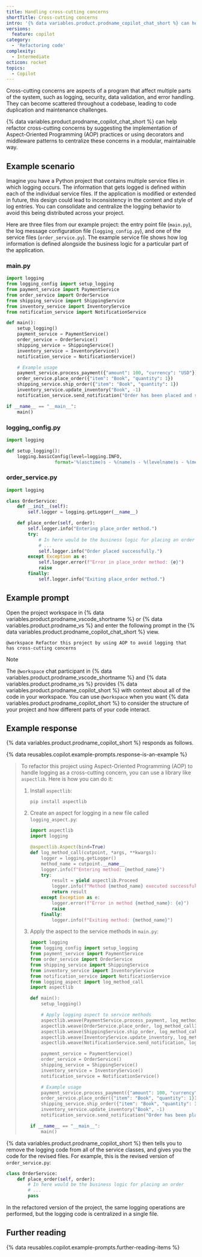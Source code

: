 ```yaml
---
title: Handling cross-cutting concerns
shortTitle: Cross-cutting concerns
intro: '{% data variables.product.prodname_copilot_chat_short %} can help you avoid code that relates to a concern other than the core concern of the method or function in which the code is located.'
versions:
  feature: copilot
category:
  - 'Refactoring code'
complexity:
  - Intermediate
octicon: rocket
topics:
  - Copilot
---
```


Cross-cutting concerns are aspects of a program that affect multiple parts of the system, such as logging, security, data validation, and error handling. They can become scattered throughout a codebase, leading to code duplication and maintenance challenges.

{% data variables.product.prodname_copilot_chat_short %} can help refactor cross-cutting concerns by suggesting the implementation of Aspect-Oriented Programming (AOP) practices or using decorators and middleware patterns to centralize these concerns in a modular, maintainable way.

## Example scenario

Imagine you have a Python project that contains multiple service files in which logging occurs. The information that gets logged is defined within each of the individual service files. If the application is modified or extended in future, this design could lead to inconsistency in the content and style of log entries. You can consolidate and centralize the logging behavior to avoid this being distributed across your project.

Here are three files from our example project: the entry point file (`main.py`), the log message configuration file (`logging_config.py`), and one of the service files (`order_service.py`). The example service file shows how log information is defined alongside the business logic for a particular part of the application.

### main.py

```python
import logging
from logging_config import setup_logging
from payment_service import PaymentService
from order_service import OrderService
from shipping_service import ShippingService
from inventory_service import InventoryService
from notification_service import NotificationService

def main():
    setup_logging()
    payment_service = PaymentService()
    order_service = OrderService()
    shipping_service = ShippingService()
    inventory_service = InventoryService()
    notification_service = NotificationService()

    # Example usage
    payment_service.process_payment({"amount": 100, "currency": "USD"})
    order_service.place_order({"item": "Book", "quantity": 1})
    shipping_service.ship_order({"item": "Book", "quantity": 1})
    inventory_service.update_inventory("Book", -1)
    notification_service.send_notification("Order has been placed and shipped.")

if __name__ == "__main__":
    main()
```

### logging_config.py

```python
import logging

def setup_logging():
    logging.basicConfig(level=logging.INFO,
                  format='%(asctime)s - %(name)s - %(levelname)s - %(message)s')
```

### order_service.py

```python
import logging

class OrderService:
    def __init__(self):
        self.logger = logging.getLogger(__name__)

    def place_order(self, order):
        self.logger.info("Entering place_order method.")
        try:
            # In here would be the business logic for placing an order
            # ...
            self.logger.info("Order placed successfully.")
        except Exception as e:
            self.logger.error(f"Error in place_order method: {e}")
            raise
        finally:
            self.logger.info("Exiting place_order method.")
```

## Example prompt

Open the project workspace in {% data variables.product.prodname_vscode_shortname %} or {% data variables.product.prodname_vs %} and enter the following prompt in the {% data variables.product.prodname_copilot_chat_short %} view.

`@workspace Refactor this project by using AOP to avoid logging that has cross-cutting concerns`

> [!NOTE]
> The `@workspace` chat participant in {% data variables.product.prodname_vscode_shortname %} and {% data variables.product.prodname_vs %} provides {% data variables.product.prodname_copilot_short %} with context about all of the code in your workspace. You can use `@workspace` when you want {% data variables.product.prodname_copilot_short %} to consider the structure of your project and how different parts of your code interact.

## Example response

{% data variables.product.prodname_copilot_short %} responds as follows.

{% data reusables.copilot.example-prompts.response-is-an-example %}

> To refactor this project using Aspect-Oriented Programming (AOP) to handle logging as a cross-cutting concern, you can use a library like `aspectlib`. Here is how you can do it:
>
> 1. Install `aspectlib`:
>
>    `pip install aspectlib`
>
> 1. Create an aspect for logging in a new file called `logging_aspect.py`:
>
>    ```python
>    import aspectlib
>    import logging
>
>    @aspectlib.Aspect(bind=True)
>    def log_method_call(cutpoint, *args, **kwargs):
>        logger = logging.getLogger()
>        method_name = cutpoint.__name__
>        logger.info(f"Entering method: {method_name}")
>        try:
>            result = yield aspectlib.Proceed
>            logger.info(f"Method {method_name} executed successfully.")
>            return result
>        except Exception as e:
>            logger.error(f"Error in method {method_name}: {e}")
>            raise
>        finally:
>            logger.info(f"Exiting method: {method_name}")
>    ```
>
> 1. Apply the aspect to the service methods in `main.py`:
>
>    ```python
>    import logging
>    from logging_config import setup_logging
>    from payment_service import PaymentService
>    from order_service import OrderService
>    from shipping_service import ShippingService
>    from inventory_service import InventoryService
>    from notification_service import NotificationService
>    from logging_aspect import log_method_call
>    import aspectlib
>
>    def main():
>        setup_logging()
>
>        # Apply logging aspect to service methods
>        aspectlib.weave(PaymentService.process_payment, log_method_call)
>        aspectlib.weave(OrderService.place_order, log_method_call)
>        aspectlib.weave(ShippingService.ship_order, log_method_call)
>        aspectlib.weave(InventoryService.update_inventory, log_method_call)
>        aspectlib.weave(NotificationService.send_notification, log_method_call)
>
>        payment_service = PaymentService()
>        order_service = OrderService()
>        shipping_service = ShippingService()
>        inventory_service = InventoryService()
>        notification_service = NotificationService()
>
>        # Example usage
>        payment_service.process_payment({"amount": 100, "currency": "USD"})
>        order_service.place_order({"item": "Book", "quantity": 1})
>        shipping_service.ship_order({"item": "Book", "quantity": 1})
>        inventory_service.update_inventory("Book", -1)
>        notification_service.send_notification("Order has been placed and shipped.")
>
>    if __name__ == "__main__":
>        main()
>    ```

{% data variables.product.prodname_copilot_short %} then tells you to remove the logging code from all of the service classes, and gives you the code for the revised files. For example, this is the revised version of `order_service.py`:

```python
class OrderService:
    def place_order(self, order):
        # In here would be the business logic for placing an order
        # ...
        pass
```

In the refactored version of the project, the same logging operations are performed, but the logging code is centralized in a single file.

## Further reading

{% data reusables.copilot.example-prompts.further-reading-items %}
